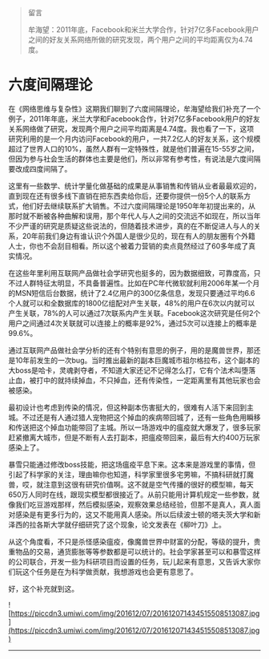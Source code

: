 > 留言
> 
> 牟海望：2011年底，Facebook和米兰大学合作，针对7亿多Facebook用户之间的好友关系网络所做的研究发现，两个用户之间的平均距离仅为4.74度。

# 六度间隔理论

在《网络思维与复杂性》这期我们聊到了六度间隔理论，牟海望给我们补充了一个例子，2011年年底，米兰大学和Facebook合作，针对7亿多Facebook用户的好友关系网络做了研究，发现两个用户之间平均距离是4.74度。我也看了一下，这项研究利用的是一个月内访问Facebook的用户，一共7.2亿人的好友关系，这个规模超过了世界人口的10%，虽然人群有一定特殊性，就是他们普遍在15-55岁之间，但因为参与社会生活的群体也主要是他们，所以非常有参考性，有说法是六度间隔要改成四度间隔了。

这里有一些数学、统计学量化做基础的成果是从事销售和传销从业者最最欢迎的，直到现在还有很多线下直销在把东西卖给你后，还要你提供一份5个人的联系方式，他们好去继续联系扩大销售。不过六度间隔理论是1950年年初提出来的，从那时就不断被各种曲解和误用，那个年代人与人之间的交流远不如现在，所以当年不少严谨的研究是质疑这些说法的，但随着技术进步，真的在不断促进人与人的关系，20年前我们身边有谁认识个外国人是很少见的，现在有人的朋友圈有个外籍人士，你也不会刮目相看。所以这个被着力营销的卖点竟然经过了60多年成了真实情况。

在这些年里利用互联网产品做社会学研究也挺多的，因为数据细致，可靠度高，只不过人群特征太明显，不具备普遍性。比如在PC年代微软就利用2006年某一个月的MSN短信后台数据，统计了2.4亿用户的300亿条信息，发现只要通过平均6.6个人就可以和全数据库的1800亿组配对产生关联，48%的用户在6次以内就可以产生关联，78%的人可以通过7次联系内产生关联。Facebook这次研究是任何2个用户之间通过4次关联就可以连接上的概率是92%，通过5次可以连接上的概率是99.6%。

通过互联网产品做社会学分析的还有个特别有意思的例子，用的是魔兽世界，那还是10年前发生的一次bug。当时推出最新的副本巨魔城市祖尔格拉布，这个副本的大boss是哈卡，灵魂剥夺者，不知道大家还记不记得怎么打，它有个法术叫堕落止血，被打中的就持续掉血，不只掉血，还有传染性，一定距离里有其他玩家也会被感染。

最初设计也考虑到传染的情况，但这种副本伤害挺大的，很难有人活下来回到主城。不过还是有人通过猎人宠物把这个掉血的疾病带回城了，还有一些角色用瞬移和传送把这个掉血功能带回了主城。所以一场游戏中的瘟疫就大爆发了，很多玩家赶紧撤离大城市，但是不断有人去打副本，把瘟疫带回来，最后有大约400万玩家感染上了。

暴雪只能通过修改boss技能，把这场瘟疫平息下来。这本来是游戏里的事情，但引起了科学家的关注，理由嘛你也知道，科学家里很多宅男嘛，不搞科研就打魔兽，哎，就注意到这很有研究价值啊。这不就是空气传播的很好的模型嘛，每天650万人同时在线，跟现实模型都很接近了。从前只能用计算机规定一些参数，就像我们吃豆游戏那样，然后模拟感染，观察效果总结经验，但那不是真人，真人面对感染是有更多行为的，这又不能用真人感染。所以后续波士顿的塔夫茨大学和新泽西的拉各斯大学就仔细研究了这个现象，论文发表在《柳叶刀》上。

从这个角度看，不只是杀怪感染瘟疫，像魔兽世界中财富的分配，等级的提升，贵重物品的交易，通货膨胀等等参数都是可以统计的。社会学家甚至可以和暴雪这样的公司联合，开发一些为科研项目而设置的任务，玩儿起来有意思，又告诉大家你们玩这个任务是在为科学做贡献，我想游戏也会更有意思了。

好，这个补充就到这。

![https://piccdn3.umiwi.com/img/201612/07/201612071434515508513087.jpg](https://piccdn3.umiwi.com/img/201612/07/201612071434515508513087.jpg)

---
